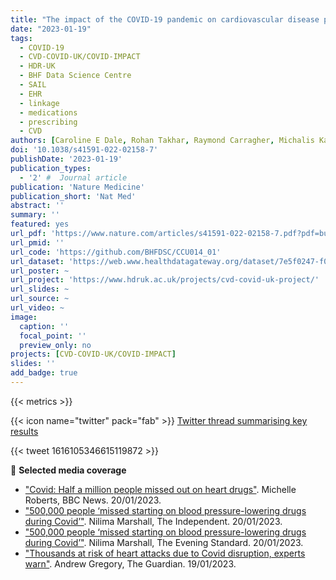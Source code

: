 ```yaml
---
title: "The impact of the COVID-19 pandemic on cardiovascular disease prevention and management"
date: "2023-01-19"
tags:
  - COVID-19
  - CVD-COVID-UK/COVID-IMPACT
  - HDR-UK
  - BHF Data Science Centre
  - SAIL
  - EHR
  - linkage
  - medications
  - prescribing
  - CVD
authors: [Caroline E Dale, Rohan Takhar, Raymond Carragher, Michalis Katsoulis, Fatemeh Torabi, Stephen Duffield, Seamus Kent,  Tanja Mueller, Amanj Kurdi, Stuart McTaggart,  Hoda Abbasizanjani, Sam Hollings, Andrew Scourfield, Ronan Lyons, Rowena Griffiths, Jane Lyons, Gareth Davies, Daniel Harris, Alex Handy, Mehrdad Alizadeh Mizani,  admin, Johan Thygesen, Mark Ashworth,  Spiros Denaxas, Amitava Banerjee, Jonathan Sterne, Paul Brown, Ian Bullard, Rouven Priedon, Mamas A Mamas, Ann Slee, Paula Lorgelly, Munir Pirmohamed, Kamlesh Khunti, Andrew Morris, Cathie Sudlow, Ashley Akbari, Marion Bennie, Naveed Sattar, Reecha Sofat, CVD-COVID-UK Consortium]
doi: '10.1038/s41591-022-02158-7'
publishDate: '2023-01-19'
publication_types:
  - '2' #  Journal article
publication: 'Nature Medicine'
publication_short: 'Nat Med'
abstract: ''
summary: ''
featured: yes
url_pdf: 'https://www.nature.com/articles/s41591-022-02158-7.pdf?pdf=button%20sticky'
url_pmid: ''
url_code: 'https://github.com/BHFDSC/CCU014_01'
url_dataset: 'https://web.www.healthdatagateway.org/dataset/7e5f0247-f033-4f98-aed3-3d7422b9dc6d'
url_poster: ~
url_project: 'https://www.hdruk.ac.uk/projects/cvd-covid-uk-project/'
url_slides: ~
url_source: ~
url_video: ~
image:
  caption: ''
  focal_point: ''
  preview_only: no
projects: [CVD-COVID-UK/COVID-IMPACT]
slides: ''
add_badge: true
---
```


{{< metrics >}}
  
{{< icon name="twitter" pack="fab" >}} [Twitter thread summarising key results](https://twitter.com/BHFDataScience/status/1616105346615119872)  

{{< tweet 1616105346615119872 >}}
    
📰 **Selected media coverage**

* ["Covid: Half a million people missed out on heart drugs"](https://www.bbc.co.uk/news/health-64330670). Michelle Roberts, BBC News. 20/01/2023.  
* ["500,000 people ‘missed starting on blood pressure-lowering drugs during Covid’"](https://www.independent.co.uk/news/health/covid-wales-england-scotland-nhs-b2265425.html). Nilima Marshall, The Independent. 20/01/2023.  
* ["500,000 people ‘missed starting on blood pressure-lowering drugs during Covid’"](https://www.standard.co.uk/tech/science/wales-england-scotland-nhs-university-of-liverpool-b1054295.html). Nilima Marshall, The Evening Standard. 20/01/2023. 
* ["Thousands at risk of heart attacks due to Covid disruption, experts warn"](https://www.theguardian.com/society/2023/jan/19/thousands-at-risk-of-heart-attacks-because-of-covid-disruption-charity-finds). Andrew Gregory, The Guardian. 19/01/2023. 